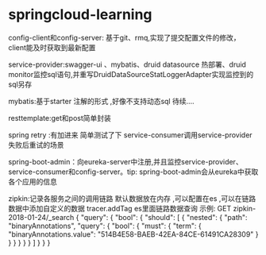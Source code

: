 # springcloud-learning


config-client和config-server: 基于git、rmq,实现了提交配置文件的修改， client能及时获取到最新配置


service-provider:swagger-ui 、mybatis、druid datasource 热部署、druid monitor监控sql语句,并重写DruidDataSourceStatLoggerAdapter实现监控到的sql另存

mybatis:基于starter 注解的形式 ,好像不支持动态sql 待续....

resttemplate:get和post简单封装

spring retry :有加进来 简单测试了下 service-consumer调用service-provider失败后重试的场景

spring-boot-admin：向eureka-server中注册,并且监控service-provider、service-consumer和config-server。tip: spring-boot-admin会从eureka中获取各个应用的信息

zipkin:记录各服务之间的调用链路 默认数据放在内存 ,可以配置在es  ,可以在链路数据中添加自定义的数据 tracer.addTag
es里面链路数据查询 示例:
                    GET  zipkin-2018-01-24/_search
                    {
                      "query": {
                        "bool": {
                          "should": [
                            {
                              "nested": {
                                "path": "binaryAnnotations",
                                "query": {
                                  "bool": {
                                    "must": {
                                      "term": {
                                        "binaryAnnotations.value": "514B4E58-BAEB-42EA-84CE-61491CA28309"
                                      }
                                    }
                                  }
                                }
                              }
                            }
                          ]
                        }
                      }
                    }
